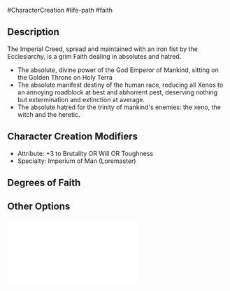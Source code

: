 #CharacterCreation #life-path #faith 
## Description
The Imperial Creed, spread and maintained with an iron fist by the Ecclesiarchy, is a grim Faith dealing in absolutes and hatred.
- The absolute, divine power of the God Emperor of Mankind, sitting on the Golden Throne on Holy Terra
- The absolute manifest destiny of the human race, reducing all Xenos to an annoying roadblock at best and abhorrent pest, deserving nothing but extermination and extinction at average.
- The absolute hatred for the trinity of mankind's enemies: the xeno, the witch and the heretic.

## Character Creation Modifiers
- Attribute: +3 to Brutality OR Will OR Toughness 
- Specialty: Imperium of Man (Loremaster)

## Degrees of Faith

## Other Options
![](</LifePath/Faith/List of Faiths.md>)